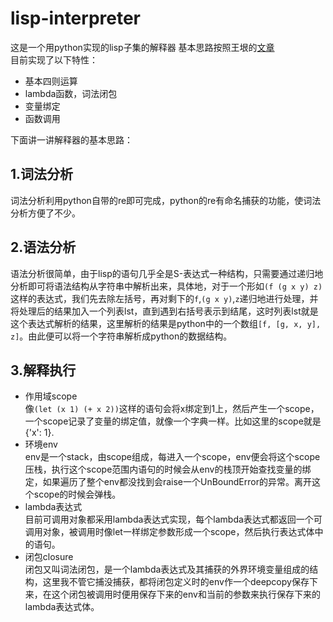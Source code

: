 # lisp-interpreter
这是一个用python实现的lisp子集的解释器
基本思路按照王垠的[文章](http://www.yinwang.org/blog-cn/2012/08/01/interpreter)   
目前实现了以下特性：  
- 基本四则运算
- lambda函数，词法闭包
- 变量绑定
- 函数调用

下面讲一讲解释器的基本思路：
## 1.词法分析
词法分析利用python自带的re即可完成，python的re有命名捕获的功能，使词法分析方便了不少。

## 2.语法分析
语法分析很简单，由于lisp的语句几乎全是S-表达式一种结构，只需要通过递归地分析即可将语法结构从字符串中解析出来，具体地，对于一个形如`(f (g x y) z)`这样的表达式，我们先去除左括号，再对剩下的`f`,`(g x y)`,`z`递归地进行处理，并将处理后的结果加入一个列表lst，直到遇到右括号表示到结尾，这时列表lst就是这个表达式解析的结果，这里解析的结果是python中的一个数组`[f, [g, x, y], z]`。由此便可以将一个字符串解析成python的数据结构。

## 3.解释执行
- 作用域scope  
像`(let (x 1) (+ x 2))`这样的语句会将x绑定到1上，然后产生一个scope，一个scope记录了变量的绑定值，就像一个字典一样。比如这里的scope就是{'x': 1}.  
- 环境env  
env是一个stack，由scope组成，每进入一个scope，env便会将这个scope压栈，执行这个scope范围内语句的时候会从env的栈顶开始查找变量的绑定，如果遍历了整个env都没找到会raise一个UnBoundError的异常。离开这个scope的时候会弹栈。
- lambda表达式  
目前可调用对象都采用lambda表达式实现，每个lambda表达式都返回一个可调用对象，被调用时像let一样绑定参数形成一个scope，然后执行表达式体中的语句。
- 闭包closure  
闭包又叫词法闭包，是一个lambda表达式及其捕获的外界环境变量组成的结构，这里我不管它捕没捕获，都将闭包定义时的env作一个deepcopy保存下来，在这个闭包被调用时便用保存下来的env和当前的参数来执行保存下来的lambda表达式体。
